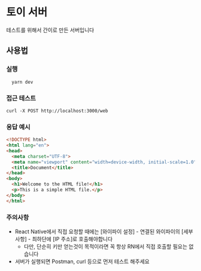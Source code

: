 # 토이 서버

테스트를 위해서 간이로 만든 서버입니다

## 사용법

### 실행

```shell
  yarn dev
```

### 접근 테스트

```curl
curl -X POST http://localhost:3000/web
```

### 응답 예시

```html
<!DOCTYPE html>
<html lang="en">
<head>
  <meta charset="UTF-8">
  <meta name="viewport" content="width=device-width, initial-scale=1.0">
  <title>Document</title>
</head>
<body>
  <h1>Welcome to the HTML file!</h1>
  <p>This is a simple HTML file.</p>
</body>
</html>
```

### 주의사항

- React Native에서 직접 요청할 때에는 [와이파이 설정] - 연결된 와이파이의 [세부사항] - 최하단에 [IP 주소]로 호출해야합니다
  - 다만, 단순히 키만 얻는것이 목적이라면 꼭 항상 RN에서 직접 호출할 필요는 없습니다
- 서버가 실행되면 Postman, curl 등으로 먼저 테스트 해주세요
